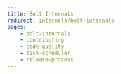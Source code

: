 ```yaml
---
title: Bolt Internals
redirect: internals/bolt-internals
pages:
    - bolt-internals
    - contributing
    - code-quality
    - task-scheduler
    - release-process
---
```

